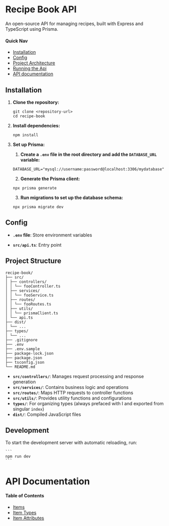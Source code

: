 # Recipe Book API

An open-source API for managing recipes, built with Express and TypeScript using Prisma.

#### Quick Nav
- [Installation](#installation)
- [Config](#config)
- [Project Architecture](#project-structure)
- [Running the Api](#development)
- [API documentation](#api-documentation)


## Installation

1. **Clone the repository:**

    ```
    git clone <repository-url>
    cd recipe-book
    ```

2. **Install dependencies:**

    ```
    npm install
    ```

3. **Set up Prisma:**

    1. **Create a `.env` file in the root directory and add the `DATABASE_URL` variable:**

    ```
    DATABASE_URL="mysql://username:password@localhost:3306/mydatabase"
    ```

    2. **Generate the Prisma client:**

    ```
    npx prisma generate
    ```

    3. **Run migrations to set up the database schema:**

    ```
    npx prisma migrate dev
    ```

## Config

- **`.env` file**: Store environment variables
  
- **`src/api.ts`**: Entry point

## Project Structure

```
recipe-book/
├── src/
│ ├── controllers/
│ │ └── fooController.ts
│ ├── services/
│ │ └── fooService.ts
│ ├── routes/
│ │ └── fooRoutes.ts
│ ├── utils/
│ │ └── prismaClient.ts
│ └── api.ts
├── dist/
│ └── ...
├── types/
│ └── ...
├── .gitignore
├── .env
├── .env.sample
├── package-lock.json
├── package.json
├── tsconfig.json
└── README.md
```

- **`src/controllers/`**: Manages request processing and response generation
- **`src/services/`**: Contains business logic and operations
- **`src/routes/`**: Maps HTTP requests to controller functions
- **`src/utils/`**: Provides utility functions and configurations
- **`types/`**: For organizing types (always prefaced with I<type> and exported from singular `index`)
- **`dist/`**: Compiled JavaScript files

## Development

To start the development server with automatic reloading, run:

    ```
    npm run dev
    ```

# API Documentation

#### Table of Contents
- [Items](./docs/api/items/post-items.md)
- [Item Types](./docs/api/types/post-types.md)
- [Item Attributes](./docs/api/attributes/post-attributes.md)
